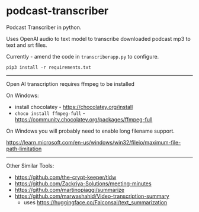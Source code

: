 # podcast-transcriber

Podcast Transcriber in python.

Uses OpenAI audio to text model to transcribe downloaded podcast mp3 to text and srt files.

Currently - amend the code in `transcriberapp.py` to configure.


`pip3 install -r requirements.txt`


---

Open AI transcription requires ffmpeg to be installed

On Windows:

- install chocolatey - https://chocolatey.org/install
- `choco install ffmpeg-full` - https://community.chocolatey.org/packages/ffmpeg-full

On Windows you will probably need to enable long filename support.

https://learn.microsoft.com/en-us/windows/win32/fileio/maximum-file-path-limitation


---

Other Similar Tools:

- https://github.com/the-crypt-keeper/tldw
- https://github.com/Zackriya-Solutions/meeting-minutes
- https://github.com/martinopiaggi/summarize
- https://github.com/marwashahid/Video-transcription-summary
    - uses https://huggingface.co/Falconsai/text_summarization